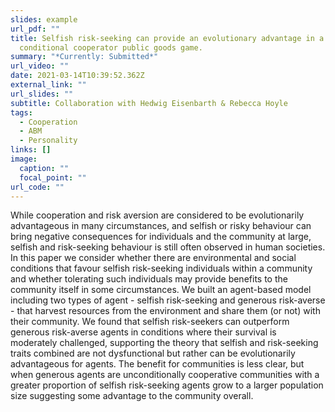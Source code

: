 ```yaml
---
slides: example
url_pdf: ""
title: Selfish risk-seeking can provide an evolutionary advantage in a
  conditional cooperator public goods game.
summary: "*Currently: Submitted*"
url_video: ""
date: 2021-03-14T10:39:52.362Z
external_link: ""
url_slides: ""
subtitle: Collaboration with Hedwig Eisenbarth & Rebecca Hoyle
tags:
  - Cooperation
  - ABM
  - Personality
links: []
image:
  caption: ""
  focal_point: ""
url_code: ""
---
```

While cooperation and risk aversion are considered to be evolutionarily
advantageous in many circumstances, and selfish or risky behaviour
can bring negative consequences for individuals and the community
at large, selfish and risk-seeking behaviour is still often observed
in human societies. In this paper we consider whether there are
environmental and social conditions that favour selfish risk-seeking individuals
within a community and whether tolerating such individuals
may provide benefits to the community itself in some circumstances.
We built an agent-based model including two types of agent - selfish
risk-seeking and generous risk-averse - that harvest resources from the
environment and share them (or not) with their community. We found
that selfish risk-seekers can outperform generous risk-averse agents in
conditions where their survival is moderately challenged, supporting
the theory that selfish and risk-seeking traits combined are not dysfunctional
but rather can be evolutionarily advantageous for agents.
The benefit for communities is less clear, but when generous agents are
unconditionally cooperative communities with a greater proportion of
selfish risk-seeking agents grow to a larger population size suggesting
some advantage to the community overall.
